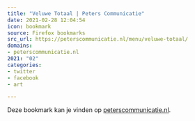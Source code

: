 ```yaml
---
title: "Veluwe Totaal | Peters Communicatie"
date: 2021-02-28 12:04:54
icon: bookmark
source: Firefox bookmarks
src_url: https://peterscommunicatie.nl/menu/veluwe-totaal/
domains:
- peterscommunicatie.nl
2021: "02"
categories:
- twitter
- facebook
- art

---
```

Deze bookmark kan je vinden op [peterscommunicatie.nl](https://peterscommunicatie.nl/menu/veluwe-totaal/).

